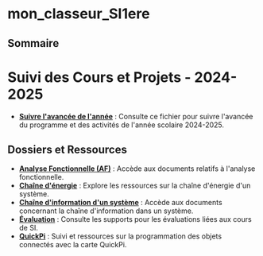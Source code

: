 # mon_classeur_SI1ere
## Sommaire

# Suivi des Cours et Projets - 2024-2025

- **[Suivre l'avancée de l'année](./2024-2025.md)** : Consulte ce fichier pour suivre l'avancée du programme et des activités de l'année scolaire 2024-2025.

## Dossiers et Ressources
- **[Analyse Fonctionnelle (AF)](https://github.com/Capaure/mon_classeur_SI1ere/tree/main/Documents%20/%20Activit%C3%A9s%20de%20cours/AF)** : Accède aux documents relatifs à l'analyse fonctionnelle.
- **[Chaîne d'énergie](./Documents/Activités_de_cours/Chaine_d_energie)** : Explore les ressources sur la chaîne d'énergie d'un système.
- **[Chaîne d'information d'un système](./Documents/Activités_de_cours/Chaine_d_information_d_un_systeme)** : Accède aux documents concernant la chaîne d'information dans un système.
- **[Évaluation](./Documents/Activités_de_cours/Evaluation)** : Consulte les supports pour les évaluations liées aux cours de SI.
- **[QuickPi](./Documents/Activités_de_cours/QuickPi)** : Suivi et ressources sur la programmation des objets connectés avec la carte QuickPi.

